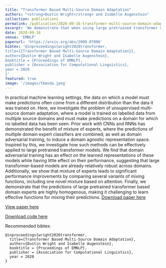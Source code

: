 ```yaml
---
title: "Transformer Based Multi-Source Domain Adaptation"
authors: "<strong>Dustin Wright</strong> and Isabelle Augenstein"
collection: publications
permalink: /publication/2020-09-16-transformer-multi-source-domain-adaptation
excerpt: 'We demonstrate that when using large pretrained transformer models, mixture of experts methods can lead to significant gains in domain adaptation settings while domain adversarial training does not. We provide evidence that such models are relatively robust across domains, making homogenous predictions despite being fine-tuned on different domains.'
date: 2020-09-16
venue: 'EMNLP'
paperurl: 'https://arxiv.org/abs/2009.07806'
bibtex: '@inproceedings{wright2020transformer,
title={{Transformer Based Multi-Source Domain Adaptation}},
author={Dustin Wright and Isabelle Augenstein},
booktitle = {Proceedings of EMNLP},
publisher = {Association for Computational Linguistics},
year = 2020
}'
featured: true
image: '/images/tbmsda.jpeg'
---
```

In practical machine learning settings, the data on which a model must make predictions often come from a different distribution than the data it was trained on. Here, we investigate the problem of unsupervised multi-source domain adaptation, where a model is trained on labelled data from multiple source domains and must make predictions on a domain for which no labelled data has been seen. Prior work with CNNs and RNNs has demonstrated the benefit of mixture of experts, where the predictions of multiple domain expert classifiers are combined; as well as domain adversarial training, to induce a domain agnostic representation space. Inspired by this, we investigate how such methods can be effectively applied to large pretrained transformer models. We find that domain adversarial training has an effect on the learned representations of these models while having little effect on their performance, suggesting that large transformer-based models are already relatively robust across domains. Additionally, we show that mixture of experts leads to significant performance improvements by comparing several variants of mixing functions, including one novel mixture based on attention. Finally, we demonstrate that the predictions of large pretrained transformer based domain experts are highly homogenous, making it challenging to learn effective functions for mixing their predictions.
[Download paper here](https://arxiv.org/abs/2009.07806)

[View paper here](https://www.aclweb.org/anthology/2020.emnlp-main.639.pdf)

[Download code here](https://github.com/copenlu/xformer-multi-source-domain-adaptation)

Recommended bibtex: 

```
@inproceedings{wright2020transformer,
  title={Transformer Based Multi-Source Domain Adaptation},
  author={Dustin Wright and Isabelle Augenstein},
  booktitle = {Proceedings of EMNLP},
  publisher = {Association for Computational Linguistics},
  year = 2020
}
```
